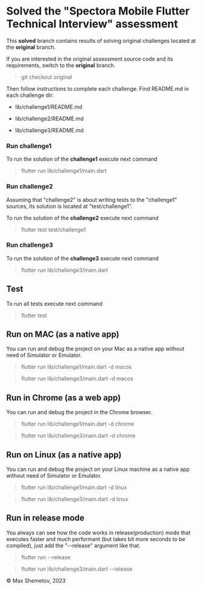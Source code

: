 # Solved the "Spectora Mobile Flutter Technical Interview" assessment

This <b>solved</b> branch contains results of solving
 original challenges located at the <b>original</b> branch.

If you are interested in the original assessment source code
 and its requirements, switch to the <b>original</b> branch.

 > git checkout original

Then follow instructions to complete each challenge.
Find README.md in each challenge dir:

- lib/challenge1/README.md

- lib/challenge2/README.md

- lib/challenge3/README.md

### Run challenge1
To run the solution of the <b>challenge1</b> execute next command

> flutter run lib/challenge1/main.dart

### Run challenge2
Assuming that "challenge2" is about writing tests to the "challenge1" sources,
its solution is located at "test/challenge1".

To run the solution of the <b>challenge2</b> execute next command

> flutter test test/challenge1

### Run challenge3
To run the solution of the <b>challenge3</b> execute next command

> flutter run lib/challenge3/main.dart

## Test
To run all tests execute next command

> flutter test
 
## Run on MAC (as a native app)
You can run and debug the project on your Mac as a native app
without need of Simulator or Emulator.

> flutter run lib/challenge1/main.dart -d macos

> flutter run lib/challenge3/main.dart -d macos

## Run in Chrome (as a web app)
You can run and debug the project in the Chrome browser.

> flutter run lib/challenge1/main.dart -d chrome

> flutter run lib/challenge3/main.dart -d chrome

## Run on Linux (as a native app)
You can run and debug the project on your Linux machine as a native app
without need of Simulator or Emulator.

> flutter run lib/challenge1/main.dart -d linux

> flutter run lib/challenge3/main.dart -d linux

## Run in release mode
You always can see how the code works in release(production) mode
that executes faster and much performant (but takes bit more seconds to be compiled),
just add the "--release" argument like that.

> flutter run --release

> flutter run lib/challenge3/main.dart --release


 © Max Shemetov, 2023
